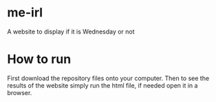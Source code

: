 # me-irl
A website to display if it is Wednesday or not

# How to run
First download the repository files onto your computer. Then to see the results of the website simply run the html file, if needed open it in a browser.
